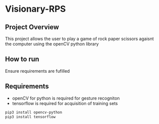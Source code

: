 # Visionary-RPS

## Project Overview

This project allows the user to play a game of rock paper scissors agaisnt the computer using the openCV python library


## How to run

Ensure requirements are fufilled

## Requirements

* openCV for python is required for gesture recogniton
* tensorflow is required for acquisition of training sets


```sh
pip3 install opencv-python
pip3 install tensorflow
```